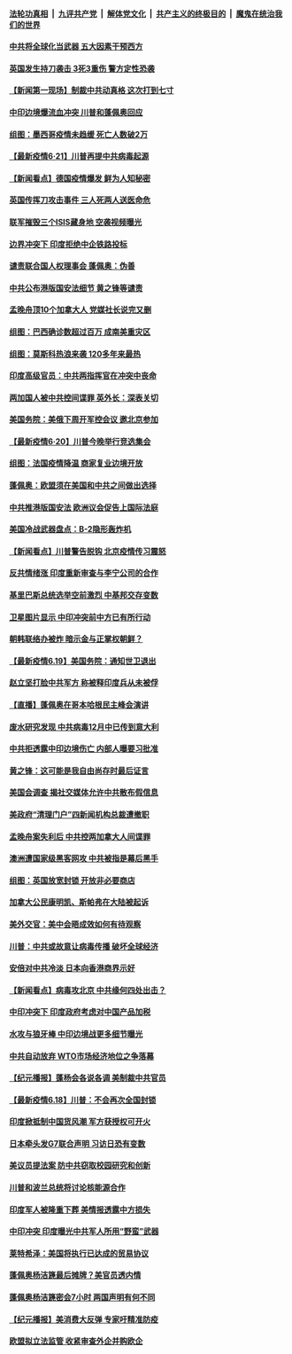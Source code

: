 

####  [法轮功真相](../../../../basic/blob/master/README.md?t=06212202) &nbsp;|&nbsp; [九评共产党](../../../../9ping.md/blob/master/README.md?t=06212202) &nbsp;|&nbsp; [解体党文化](../../../../jtdwh.md/blob/master/README.md?t=06212202)  &nbsp;|&nbsp; [共产主义的终极目的](../../../../gczydzjmd.md/blob/master/README.md?t=06212202) &nbsp;|&nbsp; [魔鬼在统治我们的世界](../../../../mgztzwmdsj.md/blob/master/README.md?t=06212202) 

#### [中共将全球化当武器 五大因素干预西方](../pages/nsc418/n12186089.md?t=06212202) 

#### [英国发生持刀袭击 3死3重伤 警方定性恐袭](../pages/nsc418/n12201767.md?t=06212202) 

#### [【新闻第一现场】制裁中共动真格 这次打到七寸](../pages/nsc418/n12201730.md?t=06212202) 

#### [中印边境爆流血冲突 川普和蓬佩奥回应](../pages/nsc418/n12201068.md?t=06212202) 

#### [组图：墨西哥疫情未趋缓 死亡人数破2万](../pages/nsc418/n12199824.md?t=06212202) 

#### [【最新疫情6·21】川普再提中共病毒起源](../pages/nsc418/n12196332.md?t=06212202) 

#### [【新闻看点】德国疫情爆发 鲜为人知秘密](../pages/nsc418/n12200936.md?t=06212202) 

#### [英国传挥刀攻击事件 三人死两人送医命危](../pages/nsc418/n12201032.md?t=06212202) 

#### [联军摧毁三个ISIS藏身地 空袭视频曝光](../pages/nsc418/n12200929.md?t=06212202) 

#### [边界冲突下 印度拒绝中企铁路投标](../pages/nsc418/n12200851.md?t=06212202) 

#### [谴责联合国人权理事会 蓬佩奥：伪善](../pages/nsc418/n12200748.md?t=06212202) 

#### [中共公布港版国安法细节 黄之锋等谴责](../pages/nsc418/n12200535.md?t=06212202) 

#### [孟晚舟顶10个加拿大人 党媒社长说完又删](../pages/nsc418/n12200398.md?t=06212202) 

#### [组图：巴西确诊数超过百万 成南美重灾区](../pages/nsc418/n12200146.md?t=06212202) 

#### [组图：莫斯科热浪来袭 120多年来最热](../pages/nsc418/n12198528.md?t=06212202) 

#### [印度高级官员：中共两指挥官在冲突中丧命](../pages/nsc418/n12200340.md?t=06212202) 

#### [两加国人被中共控间谍罪 英外长：深表关切](../pages/nsc418/n12200284.md?t=06212202) 

#### [美国务院：美俄下周开军控会议 邀北京参加](../pages/nsc418/n12200097.md?t=06212202) 

#### [【最新疫情6·20】川普今晚举行竞选集会](../pages/nsc418/n12199376.md?t=06212202) 

#### [组图：法国疫情降温 商家复业边境开放](../pages/nsc418/n12197405.md?t=06212202) 

#### [蓬佩奥：欧盟须在美国和中共之间做出选择](../pages/nsc418/n12199184.md?t=06212202) 

#### [中共推港版国安法 欧洲议会促告上国际法庭](../pages/nsc418/n12199257.md?t=06212202) 

#### [美国冷战武器盘点：B-2隐形轰炸机](../pages/nsc418/n12199226.md?t=06212202) 

#### [【新闻看点】川普警告脱钩 北京疫情传习震怒](../pages/nsc418/n12198957.md?t=06212202) 

#### [反共情绪涨 印度重新审查与李宁公司的合作](../pages/nsc418/n12199030.md?t=06212202) 

#### [基里巴斯总统选举空前激烈 中基邦交存变数](../pages/nsc418/n12199073.md?t=06212202) 

#### [卫星图片显示 中印冲突前中方已有所行动](../pages/nsc418/n12198966.md?t=06212202) 

#### [朝韩联络办被炸 暗示金与正掌权朝鲜？](../pages/nsc418/n12198651.md?t=06212202) 

#### [【最新疫情6.19】美国务院：通知世卫退出](../pages/nsc418/n12196803.md?t=06212202) 

#### [赵立坚打脸中共军方 称被释印度兵从未被俘](../pages/nsc418/n12198632.md?t=06212202) 

#### [【直播】蓬佩奥在哥本哈根民主峰会演讲](../pages/nsc418/n12198355.md?t=06212202) 

#### [废水研究发现 中共病毒12月中已传到意大利](../pages/nsc418/n12198335.md?t=06212202) 

#### [中共拒透露中印边境伤亡 内部人曝要习批准](../pages/nsc418/n12198521.md?t=06212202) 

#### [黄之锋：这可能是我自由尚存时最后证言](../pages/nsc418/n12198585.md?t=06212202) 

#### [美国会调查 揭社交媒体允许中共散布假信息](../pages/nsc418/n12198310.md?t=06212202) 

#### [美政府“清理门户”四新闻机构总裁遭撤职](../pages/nsc418/n12198300.md?t=06212202) 

#### [孟晚舟案失利后 中共控两加拿大人间谍罪](../pages/nsc418/n12197993.md?t=06212202) 

#### [澳洲遭国家级黑客网攻 中共被指是幕后黑手](../pages/nsc418/n12197232.md?t=06212202) 

#### [组图：英国放宽封锁 开放非必要商店](../pages/nsc418/n12194454.md?t=06212202) 

#### [加拿大公民康明凯、斯帕弗在大陆被起诉](../pages/nsc418/n12197374.md?t=06212202) 

#### [美外交官：美中会晤成效如何有待观察](../pages/nsc418/n12196954.md?t=06212202) 

#### [川普：中共或故意让病毒传播 破坏全球经济](../pages/nsc418/n12196283.md?t=06212202) 

#### [安倍对中共冷淡 日本向香港商界示好](../pages/nsc418/n12196586.md?t=06212202) 

#### [【新闻看点】病毒攻北京 中共缘何四处出击？](../pages/nsc418/n12196497.md?t=06212202) 

#### [中印冲突下 印度政府考虑对中国产品加税](../pages/nsc418/n12196479.md?t=06212202) 

#### [水攻与狼牙棒 中印边境战更多细节曝光](../pages/nsc418/n12196307.md?t=06212202) 

#### [中共自动放弃 WTO市场经济地位之争落幕](../pages/nsc418/n12196264.md?t=06212202) 

#### [【纪元播报】蓬杨会各说各调 美制裁中共官员](../pages/nsc418/n12196138.md?t=06212202) 

#### [【最新疫情6.18】川普：不会再次全国封锁](../pages/nsc418/n12193644.md?t=06212202) 

#### [印度掀抵制中国货风潮 军方获授权可开火](../pages/nsc418/n12195858.md?t=06212202) 

#### [日本牵头发G7联合声明 习访日恐有变数](../pages/nsc418/n12195483.md?t=06212202) 

#### [美议员提法案 防中共窃取校园研究和创新](../pages/nsc418/n12195563.md?t=06212202) 

#### [川普和波兰总统将讨论核能源合作](../pages/nsc418/n12195791.md?t=06212202) 

#### [印度军人被隆重下葬 美情报透露中方损失](../pages/nsc418/n12195687.md?t=06212202) 

#### [中印冲突 印度曝光中共军人所用“野蛮”武器](../pages/nsc418/n12195119.md?t=06212202) 

#### [莱特希泽：美国将执行已达成的贸易协议](../pages/nsc418/n12195278.md?t=06212202) 

#### [蓬佩奥杨洁篪最后摊牌？美官员透内情](../pages/nsc418/n12195078.md?t=06212202) 

#### [蓬佩奥杨洁篪密会7小时 两国声明有何不同](../pages/nsc418/n12194738.md?t=06212202) 

#### [【纪元播报】美消费大反弹 专家吁精准防疫](../pages/nsc418/n12193751.md?t=06212202) 

#### [欧盟拟立法监管 收紧审查外企并购欧企](../pages/nsc418/n12193604.md?t=06212202) 

